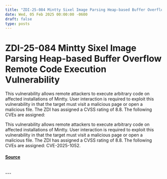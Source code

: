 ```yaml
---
title: "ZDI-25-084 Mintty Sixel Image Parsing Heap-based Buffer Overflow Remote Code Execution Vulnerability"
date: Wed, 05 Feb 2025 00:00:00 -0600
draft: false
type: posts
---
```

# ZDI-25-084 Mintty Sixel Image Parsing Heap-based Buffer Overflow Remote Code Execution Vulnerability





This vulnerability allows remote attackers to execute arbitrary code on affected installations of Mintty. User interaction is required to exploit this vulnerability in that the target must visit a malicious page or open a malicious file. The ZDI has assigned a CVSS rating of 8.8. The following CVEs are assigned:

This vulnerability allows remote attackers to execute arbitrary code on affected installations of Mintty. User interaction is required to exploit this vulnerability in that the target must visit a malicious page or open a malicious file. The ZDI has assigned a CVSS rating of 8.8. The following CVEs are assigned: CVE-2025-1052.

#### [Source](http://www.zerodayinitiative.com/advisories/ZDI-25-084/)

<br/>
---
